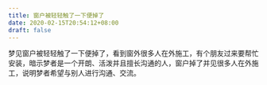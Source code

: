 ```yaml
---
title: 窗户被轻轻触了一下便掉了
date: 2020-02-15T20:54:12+08:00
draft: false
---
```


梦见窗户被轻轻触了一下便掉了，看到窗外很多人在外施工，有个朋友过来要帮忙安装，暗示梦者是一个开朗、活泼并且擅长沟通的人，窗户掉了并见很多人在外施工，说明梦者希望与别人进行沟通、交流。